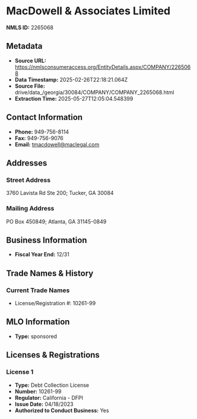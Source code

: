 # MacDowell & Associates Limited

**NMLS ID:** 2265068

## Metadata
- **Source URL:** https://nmlsconsumeraccess.org/EntityDetails.aspx/COMPANY/2265068
- **Data Timestamp:** 2025-02-26T22:18:21.064Z
- **Source File:** drive/data_/georgia/30084/COMPANY/COMPANY_2265068.html
- **Extraction Time:** 2025-05-27T12:05:04.548399

## Contact Information
- **Phone:** 949-756-8114
- **Fax:** 949-756-9076
- **Email:** tmacdowell@maclegal.com

## Addresses
### Street Address
3760 Lavista Rd Ste 200; Tucker, GA 30084

### Mailing Address
PO Box 450849; Atlanta, GA 31145-0849

## Business Information
- **Fiscal Year End:** 12/31

## Trade Names & History
### Current Trade Names
- License/Registration #: 10261-99

## MLO Information
- **Type:** sponsored

## Licenses & Registrations

### License 1
- **Type:** Debt Collection License
- **Number:** 10261-99
- **Regulator:** California - DFPI
- **Issue Date:** 04/18/2023
- **Authorized to Conduct Business:** Yes
